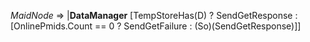 _MaidNode_ => |__DataManager__ [TempStoreHas(D) ? SendGetResponse : [OnlinePmids.Count == 0 ? SendGetFailure : (So)(SendGetResponse)]] 
